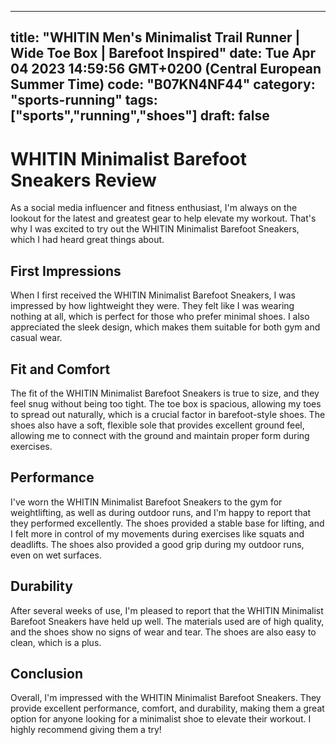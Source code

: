 
---
title: "WHITIN Men's Minimalist Trail Runner | Wide Toe Box | Barefoot Inspired" 
date: Tue Apr 04 2023 14:59:56 GMT+0200 (Central European Summer Time)
code: "B07KN4NF44"
category: "sports-running"
tags: ["sports","running","shoes"] 
draft: false
---
    
# **WHITIN Minimalist Barefoot Sneakers Review**

As a social media influencer and fitness enthusiast, I'm always on the lookout for the latest and greatest gear to help elevate my workout. That's why I was excited to try out the WHITIN Minimalist Barefoot Sneakers, which I had heard great things about.

## **First Impressions**

When I first received the WHITIN Minimalist Barefoot Sneakers, I was impressed by how lightweight they were. They felt like I was wearing nothing at all, which is perfect for those who prefer minimal shoes. I also appreciated the sleek design, which makes them suitable for both gym and casual wear.

## **Fit and Comfort**

The fit of the WHITIN Minimalist Barefoot Sneakers is true to size, and they feel snug without being too tight. The toe box is spacious, allowing my toes to spread out naturally, which is a crucial factor in barefoot-style shoes. The shoes also have a soft, flexible sole that provides excellent ground feel, allowing me to connect with the ground and maintain proper form during exercises.

## **Performance**

I've worn the WHITIN Minimalist Barefoot Sneakers to the gym for weightlifting, as well as during outdoor runs, and I'm happy to report that they performed excellently. The shoes provided a stable base for lifting, and I felt more in control of my movements during exercises like squats and deadlifts. The shoes also provided a good grip during my outdoor runs, even on wet surfaces.

## **Durability**

After several weeks of use, I'm pleased to report that the WHITIN Minimalist Barefoot Sneakers have held up well. The materials used are of high quality, and the shoes show no signs of wear and tear. The shoes are also easy to clean, which is a plus.

## **Conclusion**

Overall, I'm impressed with the WHITIN Minimalist Barefoot Sneakers. They provide excellent performance, comfort, and durability, making them a great option for anyone looking for a minimalist shoe to elevate their workout. I highly recommend giving them a try!